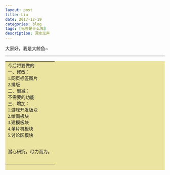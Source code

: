 ```yaml
---
layout: post
title: Liu
date: 2017-12-19
categories: blog
tags: [标签是什么鬼]
description: 深水无声
---
```


大家好，我是大鲸鱼~

-------------------
<table cellpadding="0" align="center" cellspacing="0" style="width:100%;table-layout:fixed;height:344px;background-image:url(/cgi-bin/viewfile?f=91A3DD81D9FB64CF2B995555AAD03AE9BEEEC58B746AAE1DEC96329D02CB54A49C83B90E35B4BF927303EE77CBA3A193BE22E9CF7551CCB2700459B38DFD341616432795D6512C858C3DB2410D0AF46C88CC9D9845B8234F9EB4ED9896486789&amp;sid=sKhi5o8D1pGpNhZM);background-color:#ebe3a0;background-repeat:;background-position:" class="i" unselectable="on"><tbody><tr><td style="text-align: left;" valign="top" id="QQMAILSTATIONERY"><div><div><font face="宋体"><span style="font-size: 14px;">今后将要做的</span></font></div><div><font face="宋体"><span style="font-size: 14px;">一、修改：</span></font></div><div><font face="宋体"><span style="font-size: 14px;">1.网页标签图片</span></font></div><div><font face="宋体"><span style="font-size: 14px;">2.排版</span></font></div><div><font face="宋体"><span style="font-size: 14px;">二、删减：</span></font></div><div><font face="宋体"><span style="font-size: 14px;">不需要的功能</span></font></div><div><font face="宋体"><span style="font-size: 14px;">三、增加：</span></font></div><div><font face="宋体"><span style="font-size: 14px;">1.游戏开发版块</span></font></div><div><span style="font-size: 14px; font-family: 宋体;">2.绘画板块</span></div><div><font face="宋体"><span style="font-size: 14px;">3.建模板块</span></font></div><div><font face="宋体"><span style="font-size: 14px;">4.单片机板块</span></font></div><div><font face="宋体"><span style="font-size: 14px;">5.讨论区模块</span></font></div><div><font face="宋体"><span style="font-size: 14px;"><br></span></font></div><div><font face="宋体"><span style="font-size: 14px;"><br></span></font></div><div><font face="宋体"><span style="font-size: 14px;">潜心研究，尽力而为。</span></font></div></div><div style="color: rgb(0, 0, 0); font-family: 宋体; font-size: 14px;"><br></div></td></tr><tr><td style="height:10px;"></td></tr></tbody></table>











